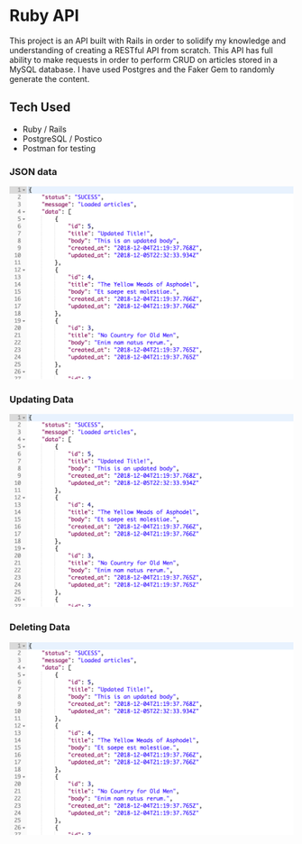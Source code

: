 # Ruby API

This project is an API built with Rails in order to solidify my knowledge and understanding of creating a RESTful API from scratch. This API has full ability to make requests in order to perform CRUD on articles stored in a MySQL database. I have used Postgres and the Faker Gem to randomly generate the content.

## Tech Used
- Ruby / Rails
- PostgreSQL / Postico
- Postman for testing

### JSON data
![screen shot](https://github.com/MillyCodes/RubyRailsAPI/blob/master/public/get_screen.png?raw=true)

### Updating Data
![screen shot](https://github.com/MillyCodes/RubyRailsAPI/blob/master/public/get_screen.png?raw=true)

### Deleting Data
![screen shot](https://github.com/MillyCodes/RubyRailsAPI/blob/master/public/get_screen.png?raw=true)